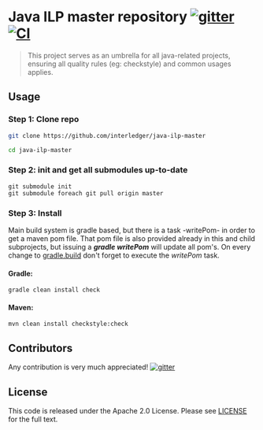 # Java ILP master repository [![gitter][gitter-image]][gitter-url] [![CI][CI-image]][CI-url] 

[gitter-image]: https://badges.gitter.im/interledger/java.svg
[gitter-url]: https://gitter.im/interledger/java

[CI-image]: https://travis-ci.org/everis-innolab/java-ilp-master.svg?branch=master
[CI-url]: https://travis-ci.org/everis-innolab/java-ilp-master

> This project serves as an umbrella for all java-related projects, ensuring all quality rules (eg: checkstyle) and common usages applies.


## Usage

### Step 1: Clone repo

``` sh
git clone https://github.com/interledger/java-ilp-master

cd java-ilp-master
```
### Step 2: init and get all submodules up-to-date

``` 
git submodule init
git submodule foreach git pull origin master

```

### Step 3: Install

Main build system is gradle based, but there is a task -writePom- in order to get a maven pom file. That pom file is also provided already in this and child subprojects, but issuing a ***gradle writePom*** will update all pom's. On every change to [gradle.build](gradle.build) don't forget to execute the *writePom* task.


#### Gradle:
``` 
gradle clean install check

```

#### Maven: 
``` 
mvn clean install checkstyle:check

```

## Contributors

Any contribution is very much appreciated! [![gitter][gitter-image]][gitter-url]

## License

This code is released under the Apache 2.0 License. Please see [LICENSE](LICENSE) for the full text.
